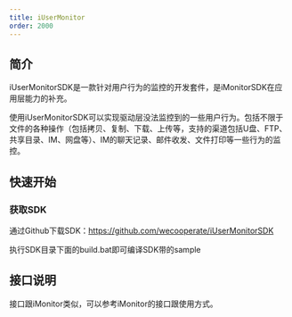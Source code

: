 ```yaml
---
title: iUserMonitor
order: 2000
---
```


## 简介

iUserMonitorSDK是一款针对用户行为的监控的开发套件，是iMonitorSDK在应用层能力的补充。

使用iUserMonitorSDK可以实现驱动层没法监控到的一些用户行为。包括不限于文件的各种操作（包括拷贝、复制、下载、上传等，支持的渠道包括U盘、FTP、共享目录、IM、网盘等）、IM的聊天记录、邮件收发、文件打印等一些行为的监控。

## 快速开始

### 获取SDK

通过Github下载SDK：https://github.com/wecooperate/iUserMonitorSDK

执行SDK目录下面的build.bat即可编译SDK带的sample

## 接口说明

接口跟iMonitor类似，可以参考iMonitor的接口跟使用方式。

